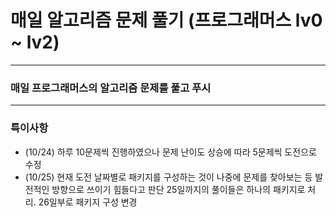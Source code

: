 # 매일 알고리즘 문제 풀기 (프로그래머스 lv0 ~ lv2)


-------------

### 매일 프로그래머스의 알고리즘 문제를 풀고 푸시

------------

### 특이사항
 - (10/24) 하루 10문제씩 진행하였으나 문제 난이도 상승에 따라 5문제씩 도전으로 수정
 - (10/25) 현재 도전 날짜별로 패키지를 구성하는 것이 나중에 문제를 찾아보는 등 발전적인 방향으로 쓰이기 힘들다고 판단 25일까지의 풀이들은 하나의 패키지로 처리. 26일부로 패키지 구성 변경
